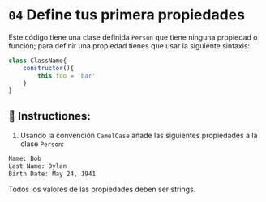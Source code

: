 # `04` Define tus primera propiedades

Este código tiene una clase definida `Person` que tiene ninguna propiedad  o función; para definir una propiedad tienes que usar la siguiente sintaxis:


```js
class ClassName{    
    constructor(){
        this.foo = 'bar'
    }
}
```


## 📝 Instructiones:

1. Usando la convención `CamelCase` añade las siguientes propiedades a la clase `Person`:

```txt
Name: Bob
Last Name: Dylan
Birth Date: May 24, 1941
```

Todos los valores de las propiedades deben ser strings.